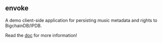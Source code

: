 ## envoke

A demo client-side application for persisting music metadata and rights to BigchainDB/IPDB.

Read the [doc](https://github.com/zballs/envoke/blob/master/doc/doc.md) for more information!